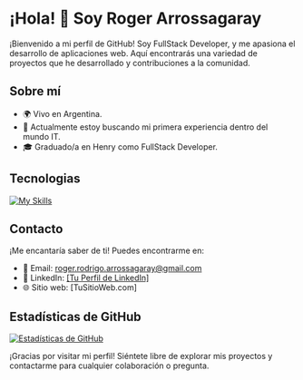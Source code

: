 # ¡Hola! 👋 Soy Roger Arrossagaray

¡Bienvenido a mi perfil de GitHub! Soy FullStack Developer, y me apasiona el desarrollo de aplicaciones web. Aquí encontrarás una variedad de proyectos que he desarrollado y contribuciones a la comunidad.

## Sobre mí

- 🌍 Vivo en Argentina.
- 💼 Actualmente estoy buscando mi primera experiencia dentro del mundo IT.
- 🎓 Graduado/a en Henry como FullStack Developer.

## Tecnologias
[![My Skills](https://skillicons.dev/icons?i=js,html,css,js,nodejs,bootstrap,express,sequelize,figma,ps,postgres,react,wordpress)](https://skillicons.dev)

## Contacto

¡Me encantaría saber de ti! Puedes encontrarme en:

- 📧 Email: roger.rodrigo.arrossagaray@gmail.com
- 💬 LinkedIn: [[Tu Perfil de LinkedIn]](https://www.linkedin.com/in/roger-arrossagaray-b28306225/)
- 🌐 Sitio web: [TuSitioWeb.com]

## Estadísticas de GitHub

[![Estadísticas de GitHub](https://github-readme-stats.vercel.app/api?username=rogerrodrigoarrossagaray&show_icons=true&theme=radical)](https://github.com/anuraghazra/github-readme-stats)

¡Gracias por visitar mi perfil! Siéntete libre de explorar mis proyectos y contactarme para cualquier colaboración o pregunta.

